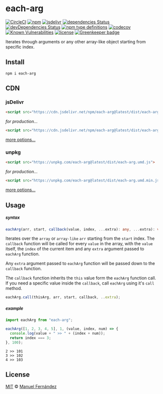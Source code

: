 # each-arg

[![CircleCI](https://circleci.com/gh/manferlo81/each-arg.svg?style=svg)](https://circleci.com/gh/manferlo81/each-arg) [![npm](https://img.shields.io/npm/v/each-arg.svg)](https://www.npmjs.com/package/each-arg) [![jsdelivr](https://data.jsdelivr.com/v1/package/npm/each-arg/badge?style=rounded)](https://www.jsdelivr.com/package/npm/each-arg) [![dependencies Status](https://david-dm.org/manferlo81/each-arg/status.svg)](https://david-dm.org/manferlo81/each-arg) [![devDependencies Status](https://david-dm.org/manferlo81/each-arg/dev-status.svg)](https://david-dm.org/manferlo81/each-arg?type=dev) [![npm type definitions](https://img.shields.io/npm/types/each-arg.svg)](https://github.com/microsoft/TypeScript) [![codecov](https://codecov.io/gh/manferlo81/each-arg/branch/master/graph/badge.svg)](https://codecov.io/gh/manferlo81/each-arg) [![Known Vulnerabilities](https://snyk.io/test/github/manferlo81/each-arg/badge.svg?targetFile=package.json)](https://snyk.io/test/github/manferlo81/each-arg?targetFile=package.json) [![license](https://img.shields.io/npm/l/each-arg.svg)](LICENSE) [![Greenkeeper badge](https://badges.greenkeeper.io/manferlo81/each-arg.svg)](https://greenkeeper.io/)

Iterates through arguments or any other array-like object starting from specific index.

## Install

```bach
npm i each-arg
```

## CDN

### jsDelivr

```html
<script src="https://cdn.jsdelivr.net/npm/each-arg@latest/dist/each-arg.umd.js">
```

*for production...*

```html
<script src="https://cdn.jsdelivr.net/npm/each-arg@latest/dist/each-arg.umd.min.js">
```

[more options...](https://www.jsdelivr.com/package/npm/each-arg?version=latest)

### unpkg

```html
<script src="https://unpkg.com/each-arg@latest/dist/each-arg.umd.js">
```

*for production...*

```html
<script src="https://unpkg.com/each-arg@latest/dist/each-arg.umd.min.js">
```

[more options...](https://unpkg.com/each-arg@latest/)

## Usage

##### syntax

```typescript
eachArg(arr, start, callback(value, index, ...extra): any, ...extra): void;
```

Iterates over the `array` or `array-like` `arr` starting from the `start` index. The `callback` function will be called for every `value` in the array, with the `value` itself, the `index` of the current item and any `extra` argument passed to `eachArg` function.

Any `extra` argument passed to `eachArg` function will be passed down to the `callback` function.

The `callback` function inherits the `this` value form the `eachArg` function call. If you need a specific value inside the `callback`, call `eachArg` using it's `call` method.

```typescript
eachArg.call(thisArg, arr, start, callback, ..extra);
```

##### example

```javascript
import eachArg from "each-arg";

eachArg([1, 2, 3, 4, 5], 1, (value, index, num) => {
  console.log(value + " >> " + (index + num));
  return index === 3;
}, 100);
```

```console
2 >> 101
3 >> 102
4 >> 103
```

## License

[MIT](LICENSE) &copy; [Manuel Fernández](https://github.com/manferlo81)
